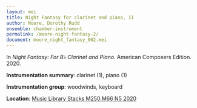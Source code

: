 ```yaml
---
layout: mei
title: Night Fantasy for clarinet and piano, II
author: Moore, Dorothy Rudd
ensemble: chamber-instrument
permalink: /moore-night-fantasy-2/
document: moore_night_fantasy_002.mei
---
```


In *Night Fantasy: For B♭ Clarinet and Piano.* American Composers Edition. 2020.

**Instrumentation summary**: clarinet (1), piano (1)

**Instrumentation group**: woodwinds, keyboard

**Location**: <a href="https://tufts-primo.hosted.exlibrisgroup.com/permalink/f/bnf7qa/01TUN_ALMA21285436670003851" target="_blank">Music Library Stacks M250.M66 N5 2020</a>
